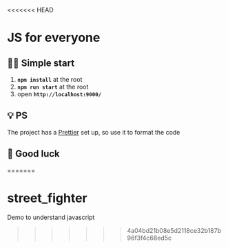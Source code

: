 <<<<<<< HEAD
# JS for everyone

## 🏃‍♂️ Simple start

1. **`npm install`** at the root
2. **`npm run start`** at the root
3. open **`http://localhost:9000/`**

## 💡 PS

The project has a [Prettier](https://prettier.io/) set up, so use it to format the code

## 🤞 Good luck
=======
# street_fighter
Demo to understand javascript
>>>>>>> 4a04bd21b08e5d2118ce32b187b96f3f4c68ed5c
